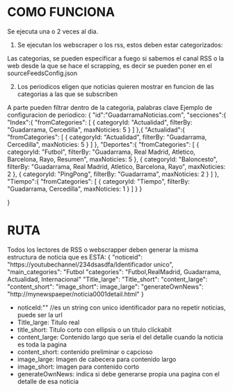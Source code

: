 # COMO FUNCIONA
Se ejecuta una o 2 veces al dia.

1. Se ejecutan los webscraper o los rss, estos deben estar categorizados:

Las categorias, se pueden especificar a fuego si sabemos el canal RSS o la web desde la que se hace el scrapping, es decir se pueden poner en el sourceFeedsConfig.json



2. Los periodicos eligen que noticias quieren mostrar en funcion de las categorias a las que se subscriben

A parte pueden filtrar dentro de la categoria, palabras clave
Ejemplo de configuracion de periodico:
{
    "id":"GuadarramaNoticias.com",
    "secciones":{
        "Index":{
            "fromCategories": [
                {
                    categoryId: "Actualidad",
                    filterBy: "Guadarrama, Cercedilla",
                    maxNoticies: 5
                }
            ]
        },{
        "Actualidad":{
            "fromCategories": [
                {
                    categoryId: "Actualidad",
                    filterBy: "Guadarrama, Cercedilla",
                    maxNoticies: 5
                }
            ]
        },
        "Deportes":{
            "fromCategories": [
                {
                    categoryId: "Futbol",
                    filterBy: "Guadarrama, Real Madrid, Atletico, Barcelona, Rayo, Resumen",
                    maxNoticies: 5
                },
                {
                    categoryId: "Baloncesto",
                    filterBy: "Guadarrama, Real Madrid, Atletico, Barcelona, Rayo",
                    maxNoticies: 2
                },
                {
                    categoryId: "PingPong",
                    filterBy: "Guadarrama",
                    maxNoticies: 2
                }
            ]
        },
        "Tiempo":{
            "fromCategories": [
                {
                    categoryId: "Tiempo",
                    filterBy: "Guadarrama, Cercedilla",
                    maxNoticies: 1
                }
            ]
        }
    }

}



# RUTA
Todos los lectores de RSS o webscrapper deben generar la misma estructura de noticia que es ESTA:
{
    "noticeid": "https://youtubechannel/234dsasdfa/Identificador unico",
    "main_categories": "Futbol
    "categories": "Futbol,RealMadrid, Guadarrama, Actualidad, Internacional"
    "Title_large":
    "Title_short":
    "content_large":
    "content_short":
    "image_short":
    image_large":
    "generateOwnNews": "http://mynewspaeper/noticia0001detail.html"
}

- noticeId:"" //es un string con unico identificador para no repetir noticias, puede ser la url 
- Title_large: Titulo real
- title_short: Titulo corto con ellipsis o un titulo clickabit
- content_large: Contenido largo que seria el del detalle cuando la noticia es toda la pagina
- content_short: contenido preliminar o capcioso
- image_large: Imagen de cabecera para contenido largo
- image_short: imagen para contenido corto
- generateOwnNews: indica si debe generarse propia una pagina con el detalle de esa noticia